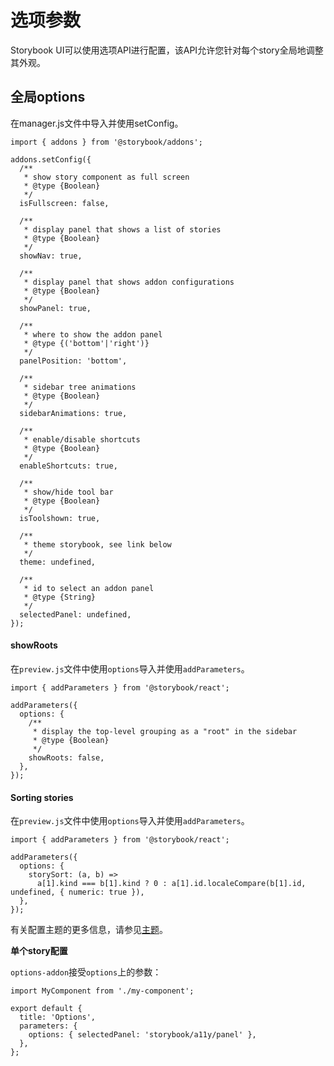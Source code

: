 # 选项参数

Storybook UI可以使用选项API进行配置，该API允许您针对每个story全局地调整其外观。

## 全局options

在manager.js文件中导入并使用setConfig。

```text
import { addons } from '@storybook/addons';

addons.setConfig({
  /**
   * show story component as full screen
   * @type {Boolean}
   */
  isFullscreen: false,

  /**
   * display panel that shows a list of stories
   * @type {Boolean}
   */
  showNav: true,

  /**
   * display panel that shows addon configurations
   * @type {Boolean}
   */
  showPanel: true,

  /**
   * where to show the addon panel
   * @type {('bottom'|'right')}
   */
  panelPosition: 'bottom',

  /**
   * sidebar tree animations
   * @type {Boolean}
   */
  sidebarAnimations: true,

  /**
   * enable/disable shortcuts
   * @type {Boolean}
   */
  enableShortcuts: true,

  /**
   * show/hide tool bar
   * @type {Boolean}
   */
  isToolshown: true,

  /**
   * theme storybook, see link below
   */
  theme: undefined,

  /**   
   * id to select an addon panel    
   * @type {String} 
   */   
  selectedPanel: undefined,
});
```

#### showRoots <a id="showroots"></a>

在`preview.js`文件中使用`options`导入并使用`addParameters`。

```text
import { addParameters } from '@storybook/react';

addParameters({
  options: {
    /**
     * display the top-level grouping as a "root" in the sidebar
     * @type {Boolean}
     */
    showRoots: false,
  },
});
```

#### Sorting stories <a id="sorting-stories"></a>

在`preview.js`文件中使用`options`导入并使用`addParameters`。

```text
import { addParameters } from '@storybook/react';

addParameters({
  options: {
    storySort: (a, b) =>
      a[1].kind === b[1].kind ? 0 : a[1].id.localeCompare(b[1].id, undefined, { numeric: true }),
  },
});
```

有关配置主题的更多信息，请参见[主题](https://storybook.js.org/docs/configurations/theming/)。

**单个story配置**

`options-addon`接受`options`上的参数：

```text
import MyComponent from './my-component';

export default {
  title: 'Options',
  parameters: {
    options: { selectedPanel: 'storybook/a11y/panel' },
  },
};
```





